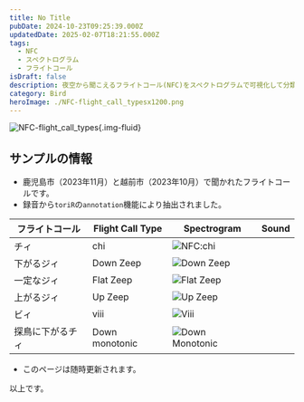```yaml
---
title: No Title
pubDate: 2024-10-23T09:25:39.000Z
updatedDate: 2025-02-07T18:21:55.000Z
tags:
  - NFC
  - スペクトログラム
  - フライトコール
isDraft: false
description: 夜空から聞こえるフライトコール(NFC)をスペクトログラムで可視化して分類してみました。さまざまなタイプがあり、今後追加していく予定です
category: Bird
heroImage: ./NFC-flight_call_typesx1200.png
---
```


![NFC-flight_call_types](https://object-storage.tyo2.conoha.io/v1/nc_.../blog-astro-assets/NFC-flight_call_typesx1200.png){.img-fluid}



## サンプルの情報

- 鹿児島市（2023年11月）と越前市（2023年10月）で聞かれたフライトコールです。
- 録音から`toriR`の`annotation`機能により抽出されました。

| フライトコール   | Flight Call Type | Spectrogram                                               | Sound                                                        |
| ---------------- | ---------------- | --------------------------------------------------------- | ------------------------------------------------------------ |
| チィ             | chi              | ![NFC:chi](https://object-storage.tyo2.conoha.io/v1/nc_.../blog-astro-assets/b24e84609e6a4bbfb84c12867ca4738d.png)        | <audio src="./b24e84609e6a4bbfb84c12867ca4738d.mp3"></audio> |
| 下がるジィ       | Down Zeep        | ![Down Zeep](https://object-storage.tyo2.conoha.io/v1/nc_.../blog-astro-assets/0f25501bd0c44b56b0d795024793efce.png)      | <audio src="./0f25501bd0c44b56b0d795024793efce.mp3"></audio> |
| 一定なジィ       | Flat Zeep        | ![Flat Zeep](https://object-storage.tyo2.conoha.io/v1/nc_.../blog-astro-assets/1f8b65400e844ac9bba500eeb8c9659b.png)      | <audio src="./1f8b65400e844ac9bba500eeb8c9659b.mp3"></audio> |
| 上がるジィ       | Up Zeep          | ![Up Zeep](https://object-storage.tyo2.conoha.io/v1/nc_.../blog-astro-assets/821fb2becb5a43a8817862a321acc812.png)        | <audio src="./821fb2becb5a43a8817862a321acc812.mp3"></audio> |
| ビィ             | viii             | ![Viii](https://object-storage.tyo2.conoha.io/v1/nc_.../blog-astro-assets/2f0a520a764f44cdb3c3c0967cabdd65.png)           | <audio src="./2f0a520a764f44cdb3c3c0967cabdd65.mp3"></audio> |
| 探鳥に下がるチィ | Down monotonic   | ![Down Monotonic](https://object-storage.tyo2.conoha.io/v1/nc_.../blog-astro-assets/e73dd5b3556b443f9628318ea1b89dcc.png) | <audio src="./e73dd5b3556b443f9628318ea1b89dcc.mp3"></audio> |

- このページは随時更新されます。

以上です。
